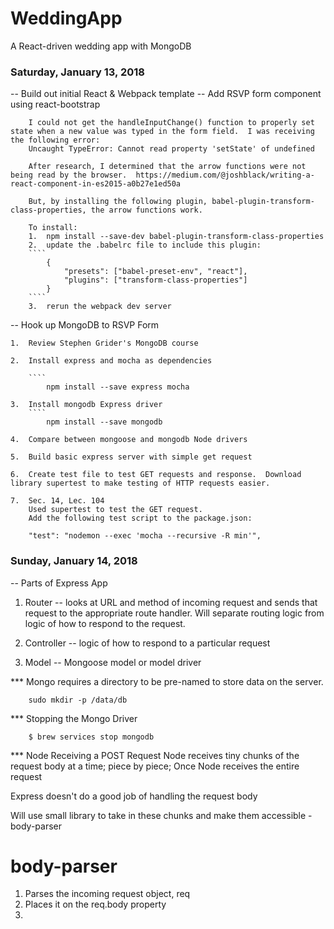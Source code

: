 # WeddingApp
A React-driven wedding app with MongoDB

### Saturday, January 13, 2018

-- Build out initial React & Webpack template
-- Add RSVP form component using react-bootstrap

        I could not get the handleInputChange() function to properly set state when a new value was typed in the form field.  I was receiving the following error:
        Uncaught TypeError: Cannot read property 'setState' of undefined

        After research, I determined that the arrow functions were not being read by the browser.  https://medium.com/@joshblack/writing-a-react-component-in-es2015-a0b27e1ed50a

        But, by installing the following plugin, babel-plugin-transform-class-properties, the arrow functions work.

        To install:
        1.  npm install --save-dev babel-plugin-transform-class-properties
        2.  update the .babelrc file to include this plugin:
        ````
            {
                "presets": ["babel-preset-env", "react"],
                "plugins": ["transform-class-properties"]
            }
        ````
        3.  rerun the webpack dev server


-- Hook up MongoDB to RSVP Form

    1.  Review Stephen Grider's MongoDB course 

    2.  Install express and mocha as dependencies

        ````
            npm install --save express mocha

    3.  Install mongodb Express driver
        ````
            npm install --save mongodb

    4.  Compare between mongoose and mongodb Node drivers

    5.  Build basic express server with simple get request

    6.  Create test file to test GET requests and response.  Download library supertest to make testing of HTTP requests easier.

    7.  Sec. 14, Lec. 104
        Used supertest to test the GET request.
        Add the following test script to the package.json:

        "test": "nodemon --exec 'mocha --recursive -R min'",


### Sunday, January 14, 2018

-- Parts of Express App
1.  Router -- looks at URL and method of incoming request and sends that request to the appropriate route handler.  Will separate routing logic from logic of how to respond to the request.

2.  Controller -- logic of how to respond to a particular request

3.  Model -- Mongoose model or model driver


*** Mongo requires a directory to be pre-named to store data on the server.  

        sudo mkdir -p /data/db


*** Stopping the Mongo Driver

        
        $ brew services stop mongodb


*** Node Receiving a POST Request
Node receives tiny chunks of the request body at a time; piece by piece;
Once Node receives the entire request

Express doesn't do a good job of handling the request body

Will use small library to take in these chunks and make them accessible - body-parser

# body-parser
1.  Parses the incoming request object, req
2.  Places it on the req.body property
2.  
